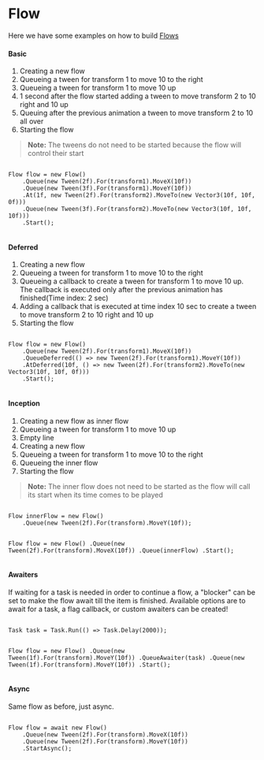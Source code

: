 # Flow

Here we have some examples on how to build [Flows](~/manual/concepts/flow.md) 

#### Basic
<div class="flex-container">
  <div class="flex-column">
    <ol>
        <li>Creating a new flow</li>
        <li>Queueing a tween for transform 1 to move 10 to the right</li>
        <li>Queueing a tween for transform 1 to move 10 up</li>
        <li>1 second after the flow started adding a tween to move transform 2 to 10 right and 10 up</li>
        <li>Queuing after the previous animation a tween to move transform 2 to 10 all over</li>
        <li>Starting the flow</li>
    </ol>
    <blockquote>
        <p><strong>Note:</strong> The tweens do not need to be started because the flow will control their start</p>
    </blockquote>
  </div>
  <div class="flex-column">
    <pre><code class="lang-csharp hljs language-csharp">
Flow flow = new Flow()
    .Queue(new Tween(2f).For(transform1).MoveX(10f))
    .Queue(new Tween(3f).For(transform1).MoveY(10f))
    .At(1f, new Tween(2f).For(transform2).MoveTo(new Vector3(10f, 10f, 0f)))
    .Queue(new Tween(3f).For(transform2).MoveTo(new Vector3(10f, 10f, 10f)))
    .Start();
    </code></pre>
  </div>
</div>

#### Deferred
<div class="flex-container">
  <div class="flex-column">
    <ol>
        <li>Creating a new flow</li>
        <li>Queueing a tween for transform 1 to move 10 to the right</li>
        <li>Queueing a callback to create a tween for transform 1 to move 10 up. The callback is executed only after the previous animation has finished(Time index: 2 sec)</li>
        <li>Adding a callback that is executed at time index 10 sec to create a tween to move transform 2 to 10 right and 10 up</li>
        <li>Starting the flow</li>
    </ol>
  </div>
  <div class="flex-column">
    <pre><code class="lang-csharp hljs language-csharp">
Flow flow = new Flow()
    .Queue(new Tween(2f).For(transform1).MoveX(10f))
    .QueueDeferred(() => new Tween(2f).For(transform1).MoveY(10f))
    .AtDeferred(10f, () => new Tween(2f).For(transform2).MoveTo(new Vector3(10f, 10f, 0f)))
    .Start();
    </code></pre>
  </div>
</div>

#### Inception
<div class="flex-container">
  <div class="flex-column">
    <ol>
        <li>Creating a new flow as inner flow</li>
        <li>Queueing a tween for transform 1 to move 10 up</li>
        <li>Empty line</li>
        <li>Creating a new flow</li>
        <li>Queueing a tween for transform 1 to move 10 to the right</li>
        <li>Queueing the inner flow</li>
        <li>Starting the flow</li>
    </ol>
    <blockquote>
        <p><strong>Note:</strong> The inner flow does not need to be started as the flow will call its start when its time comes to be played</p>
    </blockquote>
  </div>
  <div class="flex-column">
    <pre><code class="lang-csharp hljs language-csharp">
Flow innerFlow = new Flow()
    .Queue(new Tween(2f).For(transform).MoveY(10f));

Flow flow = new Flow()
    .Queue(new Tween(2f).For(transform).MoveX(10f))
    .Queue(innerFlow)
    .Start();
    </code></pre>
  </div>
</div>

#### Awaiters
<div class="flex-container">
  <div class="flex-column">
If waiting for a task is needed in order to continue a flow, a "blocker" can be set to make the flow await till the item is finished. Available options are to await for a task, a flag callback, or custom awaiters can be created!
  </div>
  <div class="flex-column">
    <pre><code class="lang-csharp hljs language-csharp">
Task task = Task.Run(() => Task.Delay(2000));

Flow flow = new Flow()
    .Queue(new Tween(1f).For(transform).MoveY(10f))
    .QueueAwaiter(task)
    .Queue(new Tween(1f).For(transform).MoveY(10f))
    .Start();
    </code></pre>
  </div>
</div>

#### Async
<div class="flex-container">
  <div class="flex-column">
Same flow as before, just async.
  </div>
  <div class="flex-column">
    <pre><code class="lang-csharp hljs language-csharp">
Flow flow = await new Flow()
    .Queue(new Tween(2f).For(transform).MoveX(10f))
    .Queue(new Tween(2f).For(transform).MoveY(10f))
    .StartAsync();
    </code></pre>
  </div>
</div>